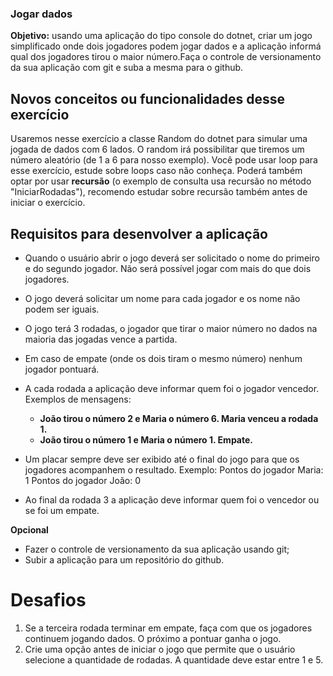 ### Jogar dados

**Objetivo:** usando uma aplicação do tipo console do dotnet, criar um jogo simplificado onde dois jogadores podem jogar dados e a aplicação informá qual dos jogadores tirou o maior número.Faça o controle de versionamento da sua aplicação com git e suba a mesma para o github.

## Novos conceitos ou funcionalidades desse exercício

Usaremos nesse exercício a classe Random do dotnet para simular uma jogada de dados com 6 lados. O random irá possibilitar que tiremos um número aleatório (de 1 a 6 para nosso exemplo).
Você pode usar loop para esse exercício, estude sobre loops caso não conheça. Poderá também optar por usar **recursão** (o exemplo de consulta usa recursão no método "IniciarRodadas"), recomendo estudar sobre recursão também antes de iniciar o exercício.

## Requisitos para desenvolver a aplicação

- Quando o usuário abrir o jogo deverá ser solicitado o nome do primeiro e do segundo jogador. Não será possível jogar com mais do que dois jogadores.

- O jogo deverá solicitar um nome para cada jogador e os nome não podem ser iguais.

- O jogo terá 3 rodadas, o jogador que tirar o maior número no dados na maioria das jogadas vence a partida.

- Em caso de empate (onde os dois tiram o mesmo número) nenhum jogador pontuará.

- A cada rodada a aplicação deve informar quem foi o jogador vencedor. Exemplos de mensagens:
	- **João tirou o número 2 e Maria o número 6. Maria venceu a rodada 1.**
	- **João tirou o número 1 e Maria o número 1. Empate.**

- Um placar sempre deve ser exibido até o final do jogo para que os jogadores acompanhem o resultado. Exemplo:
	Pontos do jogador Maria: 1
	Pontos do jogador João: 0

- Ao final da rodada 3 a aplicação deve informar quem foi o vencedor ou se foi um empate.

**Opcional**
- Fazer o controle de versionamento da sua aplicação usando git;
- Subir a aplicação para um repositório do github.

# Desafios

1. Se a terceira rodada terminar em empate, faça com que os jogadores continuem jogando dados. O próximo a pontuar ganha o jogo.
2. Crie uma opção antes de iniciar o jogo que permite que o usuário selecione a quantidade de rodadas. A quantidade deve estar entre 1 e 5.